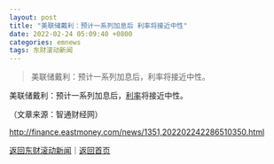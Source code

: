 ```yaml
---
layout: post
title: "美联储戴利：预计一系列加息后 利率将接近中性"
date: 2022-02-24 05:09:40 +0800
categories: emnews
tags: 东财滚动新闻
---
```

> 美联储戴利：预计一系列加息后，利率将接近中性。

<p>美联储戴利：预计一系列加息后，<span id="Info.344"><a href="http://data.eastmoney.com/cjsj/yhll.html" class="infokey">利率</a></span>将接近中性。</p><p class="em_media">（文章来源：智通财经网）</p>

<http://finance.eastmoney.com/news/1351,202202242286510350.html>

[返回东财滚动新闻](//finews.withounder.com/emnews/)｜[返回首页](//finews.withounder.com/)